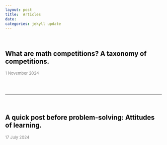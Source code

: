 ```yaml
---
layout: post
title:  Articles
date:   
categories: jekyll update
---
```


<style>
a:visited, a:link{
  color: black;
  text-decoration: none;
}
a:hover {
  color: orange;
  text-decoration: none;
}
a:active {
    color: red !important;
}
</style>

<br />
<head>
    <a href="/main_pages/Articles/1-11-24.html">
    <h2>
        What are math competitions? A taxonomy of competitions.
    </h2>
    </a>
    <p style="font-size:small;color:gray">1 November 2024</p>
    <br>
    <br>
    <hr />
    <br>
    <a href="/main_pages/Articles/17-7-24.html">
    <h2>
        A quick post before problem-solving: Attitudes of learning.
    </h2>
    </a>
    <p style="font-size:small;color:gray">17 July 2024</p>
</head>